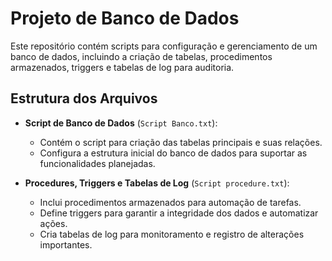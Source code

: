 # Projeto de Banco de Dados

Este repositório contém scripts para configuração e gerenciamento de um banco de dados, incluindo a criação de tabelas, procedimentos armazenados, triggers e tabelas de log para auditoria.

## Estrutura dos Arquivos

- **Script de Banco de Dados** (`Script Banco.txt`):
  - Contém o script para criação das tabelas principais e suas relações.
  - Configura a estrutura inicial do banco de dados para suportar as funcionalidades planejadas.

- **Procedures, Triggers e Tabelas de Log** (`Script procedure.txt`):
  - Inclui procedimentos armazenados para automação de tarefas.
  - Define triggers para garantir a integridade dos dados e automatizar ações.
  - Cria tabelas de log para monitoramento e registro de alterações importantes.
